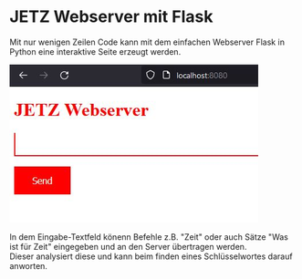 # JETZ Webserver mit Flask

Mit nur wenigen Zeilen Code kann mit dem einfachen Webserver Flask in Python eine interaktive Seite erzeugt werden.

![JETZ Webserver Bild](JETZ_Webserver.jpg)

In dem Eingabe-Textfeld könenn Befehle z.B. "Zeit" oder auch Sätze "Was ist für Zeit" eingegeben und an den Server übertragen werden.<br>
Dieser analysiert diese und kann beim finden eines Schlüsselwortes darauf anworten.